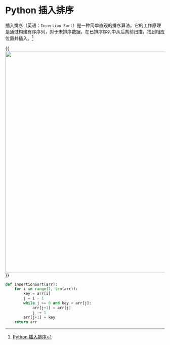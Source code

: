 # Python 插入排序 

    
插入排序（英语：`Insertion Sort`）是一种简单直观的排序算法。它的工作原理是通过构建有序序列，对于未排序数据，在已排序序列中从后向前扫描，找到相应位置并插入。[^1]

{{<image src="/images/insertionSort.gif" caption="插入排序" width="700">}}

```python
def insertionSort(arr):
    for i in range(1, len(arr)):
        key = arr[i]
        j = i - 1
        while j >= 0 and key < arr[j]:
            arr[j+1] = arr[j]
            j -= 1
        arr[j+1] = key
    return arr
```

[^1]: [Python 插入排序](https://www.runoob.com/python3/python-insertion-sort.html)


